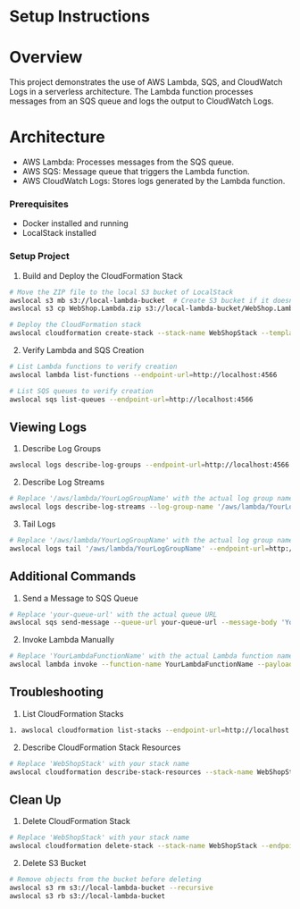 # Setup Instructions

# Overview
This project demonstrates the use of AWS Lambda, SQS, and CloudWatch Logs in a serverless architecture. The Lambda function processes messages from an SQS queue and logs the output to CloudWatch Logs.

# Architecture
- AWS Lambda: Processes messages from the SQS queue.
- AWS SQS: Message queue that triggers the Lambda function.
- AWS CloudWatch Logs: Stores logs generated by the Lambda function.

### Prerequisites

- Docker installed and running
- LocalStack installed

### Setup Project

1. Build and Deploy the CloudFormation Stack
```sh
# Move the ZIP file to the local S3 bucket of LocalStack
awslocal s3 mb s3://local-lambda-bucket  # Create S3 bucket if it doesn't exist
awslocal s3 cp WebShop.Lambda.zip s3://local-lambda-bucket/WebShop.Lambda.zip

# Deploy the CloudFormation stack
awslocal cloudformation create-stack --stack-name WebShopStack --template-body file://path/to/your/cloudformation-template.yml
```

2. Verify Lambda and SQS Creation
```sh
# List Lambda functions to verify creation
awslocal lambda list-functions --endpoint-url=http://localhost:4566

# List SQS queues to verify creation
awslocal sqs list-queues --endpoint-url=http://localhost:4566
```

## Viewing Logs

1. Describe Log Groups

```sh
awslocal logs describe-log-groups --endpoint-url=http://localhost:4566
```

2. Describe Log Streams
```sh
# Replace '/aws/lambda/YourLogGroupName' with the actual log group name from the previous step
awslocal logs describe-log-streams --log-group-name '/aws/lambda/YourLogGroupName' --endpoint-url=http://localhost:4566
```

3. Tail Logs
```sh
# Replace '/aws/lambda/YourLogGroupName' with the actual log group name
awslocal logs tail '/aws/lambda/YourLogGroupName' --endpoint-url=http://localhost:4566
```

## Additional Commands
1. Send a Message to SQS Queue
```sh
# Replace 'your-queue-url' with the actual queue URL
awslocal sqs send-message --queue-url your-queue-url --message-body 'Your message body' --endpoint-url=http://localhost:4566
```

2. Invoke Lambda Manually

```sh
# Replace 'YourLambdaFunctionName' with the actual Lambda function name
awslocal lambda invoke --function-name YourLambdaFunctionName --payload '{}' response.json --endpoint-url=http://localhost:4566
```


## Troubleshooting
1. List CloudFormation Stacks
```sh
1. awslocal cloudformation list-stacks --endpoint-url=http://localhost:4566
```

2. Describe CloudFormation Stack Resources

```sh
# Replace 'WebShopStack' with your stack name
awslocal cloudformation describe-stack-resources --stack-name WebShopStack --endpoint-url=http://localhost:4566
```

## Clean Up

1. Delete CloudFormation Stack
```sh
# Replace 'WebShopStack' with your stack name
awslocal cloudformation delete-stack --stack-name WebShopStack --endpoint-url=http://localhost:4566
```

2. Delete S3 Bucket
```sh
# Remove objects from the bucket before deleting
awslocal s3 rm s3://local-lambda-bucket --recursive
awslocal s3 rb s3://local-lambda-bucket
```
